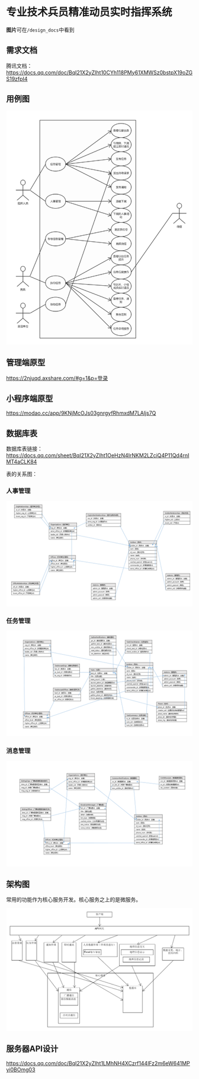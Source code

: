 # 专业技术兵员精准动员实时指挥系统

**图片**可在`/design_docs`中看到

## 需求文档

腾讯文档：
https://docs.qq.com/doc/BqI21X2yZIht10CYh118PMy61XMWSz0bstpX19oZGS19zfpI4 

## 用例图

![用例图](https://raw.githubusercontent.com/MBControlGroup/command-system/master/design_docs/usecase.png)

## 管理端原型

https://2njuqd.axshare.com/#g=1&p=登录

## 小程序端原型

https://modao.cc/app/9KNjMcOJs03gnrgyfRhmxdM7LAljs7Q

## 数据库表

数据库表链接：
https://docs.qq.com/sheet/BqI21X2yZIht1OeHzN4IrNKM2LZciQ4P11Qd4rnIMT4aCLK84 

表的关系图：

### 人事管理

![](./design_docs/db/org_architecture.png)

### 任务管理

![](./design_docs/db/task.png)

### 消息管理

![](./design_docs/db/notification.png)

## 架构图

常用的功能作为核心服务开发。核心服务之上的是微服务。

![架构图](https://raw.githubusercontent.com/MBControlGroup/command-system/master/design_docs/architecture.png)

## 服务器API设计

https://docs.qq.com/doc/BqI21X2yZIht1LMhNH4XCzrf144lFz2m6eW641MPyi0BOmg03